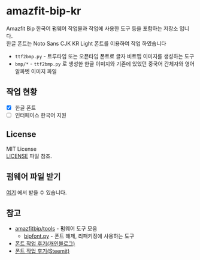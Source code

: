 # amazfit-bip-kr

Amazfit Bip 한국어 펌웨어 작업물과 작업에 사용한 도구 등을 포함하는 저장소 입니다.   
한글 폰트는 Noto Sans CJK KR Light 폰트를 이용하여 작업 하였습니다

- `ttf2bmp.py` - 트루타입 또는 오픈타입 폰트로 글자 비트맵 이미지를 생성하는 도구
- `bmp/*` - `ttf2bmp.py` 로 생성한 한글 이미지와 기존에 있었던 중국어 간체자와 영어 알파벳 이미지 파일

## 작업 현황

- [x] 한글 폰트
- [ ] 인터페이스 한국어 지원

## License
MIT License   
[LICENSE](LICENSE) 파일 참조.

## 펌웨어 파일 받기
[여기](https://github.com/sukso96100/amazfit-bip-kr/releases) 에서 받을 수 있습니다.

## 참고
- [amazfitbip/tools](https://github.com/amazfitbip/tools) - 펌웨어 도구 모음
  - [bipfont.py](https://github.com/amazfitbip/tools/blob/master/bipfont.py) - 폰트 해제, 리패키징에 사용하는 도구
- [폰트 작업 후기(개인블로그)](https://youngbin.xyz/blog/2018/02/21/amazfit-bip-hangul-font.html)
- [폰트 작업 후기(Steemit)](https://steemit.com/kr/@youngbin/amazfit-bip)
